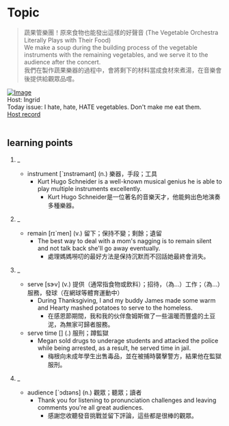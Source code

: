 # Topic

> 蔬果管樂團！原來食物也能發出這樣的好聲音 (The Vegetable Orchestra Literally Plays with Their Food) <br>
> We make a soup during the building process of the vegetable instruments with the remaining vegetables, and we serve it to the audience after the concert. <br>
> 我們在製作蔬果樂器的過程中，會將剩下的材料當成食材來煮湯，在音樂會後提供給觀眾品嚐。 <br>

[![Image](https://cdn.voicetube.com/assets/thumbnails/xM1EjIDLMLY.jpg)](https://www.youtube.com/embed/xM1EjIDLMLY?rel=0&showinfo=0&cc_load_policy=0&controls=1&autoplay=1&iv_load_policy=3&playsinline=1&wmode=transparent&start=123&end=134&enablejsapi=1&origin=https://tw.voicetube.com&widgetid=1)<br>
Host: Ingrid
<br>Today issue: I hate, hate, HATE vegetables. Don't make me eat them.
<br>
[Host record](https://cdn.voicetube.com/tmp/everyday_records/ingrid.wang_vt_50297/2998.mp3)
<br><br>
## learning points
1. _
	* instrument [ˋɪnstrəmənt] (n.) 樂器，手段；工具
        - Kurt Hugo Schneider is a well-known musical genius he is able to play multiple instruments excellently.
            + Kurt Hugo Schneider是一位著名的音樂天才，他能夠出色地演奏多種樂器。

2. _
	* remain [rɪˋmen] (v.) 留下；保持不變；剩餘；遺留
        - The best way to deal with a mom's nagging is to remain silent and not talk back she'll go away eventually.
            + 處理媽媽嘮叨的最好方法是保持沉默而不回話她最終會消失。

3. _
	* serve [sɝv] (v.) 提供（通常指食物或飲料）；招待，（為…）工作；（為…）服務，發球（在網球等體育運動中）
        - During Thanksgiving, I and my buddy James made some warm and Hearty mashed potatoes to serve to the homeless.
            + 在感恩節期間，我和我的伙伴詹姆斯做了一些溫暖而豐盛的土豆泥，為無家可歸者服務。
	* serve time [] (.) 服刑；蹲監獄
        - Megan sold drugs to underage students and attacked the police while being arrested, as a result, he served time in jail.
            + 梅根向未成年學生出售毒品，並在被捕時襲擊警方，結果他在監獄服刑。

4. _
	* audience [ˋɔdɪəns] (n.) 觀眾；聽眾；讀者
        - Thank you for listening to pronunciation challenges and leaving comments you're all great audiences.
            + 感謝您收聽發音挑戰並留下評論，這些都是很棒的觀眾。
